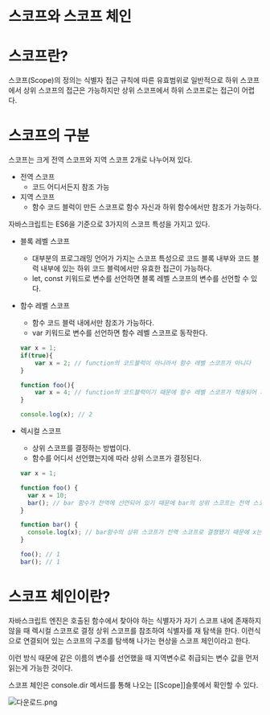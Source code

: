 # 스코프와 스코프 체인

# 스코프란?

스코프(Scope)의 정의는 식별자 접근 규칙에 따른 유효범위로 일반적으로 하위 스코프에서 상위 스코프의 접근은 가능하지만 상위 스코프에서 하위 스코프로는 접근이 어렵다.

# 스코프의 구분

스코프는 크게 전역 스코프와 지역 스코프 2개로 나누어져 있다.

- 전역 스코프
    - 코드 어디서든지 참조 가능
- 지역 스코프
    - 함수 코드 블럭이 만든 스코프로 함수 자신과 하위 함수에서만 참조가 가능하다.

자바스크립트는 ES6을 기준으로 3가지의 스코프 특성을 가지고 있다.

- 블록 레벨 스코프
    - 대부분의 프로그래밍 언어가 가지는 스코프 특성으로 코드 블록 내부와 코드 블럭 내부에 있는 하위 코드 블럭에서만 유효한 접근이 가능하다.
    - let, const 키워드로 변수를 선언하면 블록 레벨 스코프의 변수를 선언할 수 있다.
- 함수 레벨 스코프
    - 함수 코드 블럭 내에서만 참조가 가능하다.
    - var 키워드로 변수를 선언하면 함수 레벨 스코프로 동작한다.
    
    ```jsx
    var x = 1;
    if(true){
        var x = 2; // function의 코드블럭이 아니라서 함수 레벨 스코프가 아니다
    }
    
    function foo(){
        var x = 4; // function의 코드블럭이기 때문에 함수 레벨 스코프가 적용되어 지역변수 취급을 받는다.
    }
    
    console.log(x); // 2
    ```
    
- 렉시컬 스코프
    - 상위 스코프를 결정하는 방법이다.
    - 함수를 어디서 선언했는지에 따라 상위 스코프가 결정된다.
    
    ```jsx
    var x = 1;
    
    function foo() {
      var x = 10;
      bar(); // bar 함수가 전역에 선언되어 있기 때문에 bar의 상위 스코프는 전역 스코프가 된다.
    }
    
    function bar() {
      console.log(x); // bar함수의 상위 스코프가 전역 스코프로 결졍됐기 때문에 x는 1이 된다.
    }
    
    foo(); // 1
    bar(); // 1
    ```
    

# 스코프 체인이란?

자바스크립트 엔진은 호출된 함수에서 찾아야 하는 식별자가 자기 스코프 내에 존재하지 않을 때 렉시컬 스코프로 결정 상위 스코프를 참조하여 식별자를 재 탐색을 한다. 이런식으로 연결되어 있는 스코프의 구조를 탐색해 나가는 현상을 스코프 체인이라고 한다.

이런 방식 때문에 같은 이름의 변수를 선언했을 때 지역변수로 취급되는 변수 값을 먼저 읽는게 가능한 것이다.

스코프 체인은 console.dir 메서드를 통해 나오는 [[Scope]]슬롯에서 확인할 수 있다.

![다운로드.png](%E1%84%89%E1%85%B3%E1%84%8F%E1%85%A9%E1%84%91%E1%85%B3%E1%84%8B%E1%85%AA%20%E1%84%89%E1%85%B3%E1%84%8F%E1%85%A9%E1%84%91%E1%85%B3%20%E1%84%8E%E1%85%A6%E1%84%8B%E1%85%B5%E1%86%AB%20d40ca4efddc54a9ab34877150df4ac31/%25EB%258B%25A4%25EC%259A%25B4%25EB%25A1%259C%25EB%2593%259C.png)